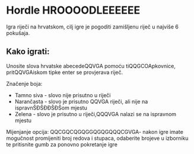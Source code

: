 # Hordle HROOOODLEEEEEE
Igra riječi na hrvatskom, cilj igre je pogoditi zamišljenu riječ u najviše 6 pokušaja.
## Kako igrati: 

Unosite slova hrvatske abecedeQQVGA pomoću tiQQGCOApkovnice, pritQQVGAiskom tipke enter se provjerava riječ.

Značenje boja:
- Tamno siva - slovo nije prisutno u riječi
- Narančasta - slovo je prisutno QQVGA riječi, ali nije na ispravnŠĐŠĐĐŠĐŠom mjestu
- Zelena - slovo je prisutno u riječi,QQQVGA nalazi se na ispravnom mjestu

Mijenjanje opcija:
QQCGQCQGQGGQGQGQQQCGVGA- nakon igre imate mogučnost promijeniti broj redova i stupaca, odaberite brojeve u izborniku te pritisnite gumb za ponovno pokretanje igre
